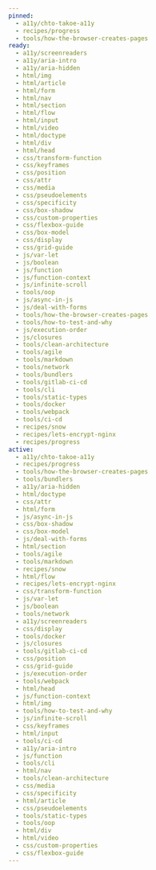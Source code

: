 ```yaml
---
pinned:
  - a11y/chto-takoe-a11y
  - recipes/progress
  - tools/how-the-browser-creates-pages
ready:
  - a11y/screenreaders
  - a11y/aria-intro
  - a11y/aria-hidden
  - html/img
  - html/article
  - html/form
  - html/nav
  - html/section
  - html/flow
  - html/input
  - html/video
  - html/doctype
  - html/div
  - html/head
  - css/transform-function
  - css/keyframes
  - css/position
  - css/attr
  - css/media
  - css/pseudoelements
  - css/specificity
  - css/box-shadow
  - css/custom-properties
  - css/flexbox-guide
  - css/box-model
  - css/display
  - css/grid-guide
  - js/var-let
  - js/boolean
  - js/function
  - js/function-context
  - js/infinite-scroll
  - tools/oop
  - js/async-in-js
  - js/deal-with-forms
  - tools/how-the-browser-creates-pages
  - tools/how-to-test-and-why
  - js/execution-order
  - js/closures
  - tools/clean-architecture
  - tools/agile
  - tools/markdown
  - tools/network
  - tools/bundlers
  - tools/gitlab-ci-cd
  - tools/cli
  - tools/static-types
  - tools/docker
  - tools/webpack
  - tools/ci-cd
  - recipes/snow
  - recipes/lets-encrypt-nginx
  - recipes/progress
active:
  - a11y/chto-takoe-a11y
  - recipes/progress
  - tools/how-the-browser-creates-pages
  - tools/bundlers
  - a11y/aria-hidden
  - html/doctype
  - css/attr
  - html/form
  - js/async-in-js
  - css/box-shadow
  - css/box-model
  - js/deal-with-forms
  - html/section
  - tools/agile
  - tools/markdown
  - recipes/snow
  - html/flow
  - recipes/lets-encrypt-nginx
  - css/transform-function
  - js/var-let
  - js/boolean
  - tools/network
  - a11y/screenreaders
  - css/display
  - tools/docker
  - js/closures
  - tools/gitlab-ci-cd
  - css/position
  - css/grid-guide
  - js/execution-order
  - tools/webpack
  - html/head
  - js/function-context
  - html/img
  - tools/how-to-test-and-why
  - js/infinite-scroll
  - css/keyframes
  - html/input
  - tools/ci-cd
  - a11y/aria-intro
  - js/function
  - tools/cli
  - html/nav
  - tools/clean-architecture
  - css/media
  - css/specificity
  - html/article
  - css/pseudoelements
  - tools/static-types
  - tools/oop
  - html/div
  - html/video
  - css/custom-properties
  - css/flexbox-guide
---
```


